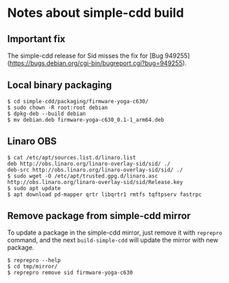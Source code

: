 # Notes about simple-cdd build

## Important fix

The simple-cdd release for Sid misses the fix for [Bug 949255]
(https://bugs.debian.org/cgi-bin/bugreport.cgi?bug=949255).

## Local binary packaging
```
$ cd simple-cdd/packaging/firmware-yoga-c630/
$ sudo chown -R root:root debian
$ dpkg-deb --build debian
$ mv debian.deb firmware-yoga-c630_0.1-1_arm64.deb
```

## Linaro OBS
```
$ cat /etc/apt/sources.list.d/linaro.list 
deb http://obs.linaro.org/linaro-overlay-sid/sid/ ./
deb-src http://obs.linaro.org/linaro-overlay-sid/sid/ ./
$ sudo wget -O /etc/apt/trusted.gpg.d/linaro.asc http://obs.linaro.org/linaro-overlay-sid/sid/Release.key
$ sudo apt update
$ apt download pd-mapper qrtr libqrtr1 rmtfs tqftpserv fastrpc
```

## Remove package from simple-cdd mirror

To update a package in the simple-cdd mirror, just remove it with
`reprepro` command, and the next `build-simple-cdd` will update the
mirror with new package.

```
$ reprepro --help
$ cd tmp/mirror/
$ reprepro remove sid firmware-yoga-c630
```
